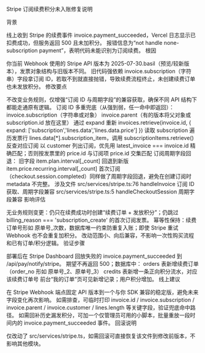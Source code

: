 Stripe 订阅续费积分未入账修复说明

背景

线上收到 Stripe 的续费事件 invoice.payment_succeeded，Vercel 日志显示已扣费成功，但服务返回 500 且未加积分。
报错信息为“not handle none-subscription payment”，表明代码未能识别为订阅续费。
根因

你当前 Webhook 使用的 Stripe API 版本为 2025-07-30.basil（预览/较新版本），发票对象结构与旧版本不同。
旧代码强依赖 invoice.subscription（字符串）字段拿订阅 ID，若取不到就直接抛错，导致续费流程终止，未创建续费订单也未发放积分。
修改要点

不改变业务规则，仅增强“订阅 ID 与周期字段”的兼容获取，确保不同 API 结构下都能走通原有逻辑。
订阅 ID 多重兜底（从强到弱，任一命中即返回）：
invoice.subscription（字符串或对象）
invoice.parent（有的版本将父对象或 subscription.id 放在这里）
通过 expand 重新 invoices.retrieve(invoice.id, { expand: ['subscription','lines.data','lines.data.price'] }) 读取 subscription
遍历发票行 lines.data[*].subscription_item，调用 subscriptionItems.retrieve() 反查对应订阅
以 customer 列出订阅，优先用 latest_invoice === invoice.id 精确匹配；否则按发票里的 price.id 与订阅项 price.id 交集匹配
订阅周期字段回退：
旧字段 item.plan.interval[_count]
回退到新版 item.price.recurring.interval[_count]
首次订阅（checkout.session.completed）同样做了周期字段回退，避免在创建订阅时 metadata 不完整。
涉及文件
src/services/stripe.ts:76 handleInvoice 订阅 ID 获取、周期字段兼容
src/services/stripe.ts:5 handleCheckoutSession 周期字段兼容
影响评估

无业务规则变更：仍只在续费成功时创建“续费订单 + 发放积分”；仍跳过 billing_reason === 'subscription_create' 的首次订阅发票。
幂等性保持：续费订单号形如 原单号_次数，数据库唯一约束防重复入账；即使 Stripe 重试 Webhook 也不会重复加积分。
改动范围小、向后兼容，不影响一次性购买流程和已有订单/积分逻辑。
验证步骤

部署后在 Stripe Dashboard 回放失败的 invoice.payment_succeeded 到 /api/pay/notify/stripe。
期望不再返回 500；数据库中：
orders 表新增续费订单（order_no 形如 原单号_2、原单号_3）
credits 表新增一条正向积分流水，对应该续费订单号
前台“我的订单”页可见新增记录；用户积分增加。
线上建议

在 Stripe Webhook 端点固定 API 版本到一个与你 SDK 兼容的稳定版，避免未来字段变化再次影响。
如需排查，可临时打印 invoice.id / invoice.subscription / invoice.parent / invoice.customer / lines.length 等关键字段，验证兜底命中路径。
如需回补历史漏发积分，可加一个仅管理员可用的小脚本，批量重放一段时间内的 invoice.payment_succeeded 事件。
回滚说明

仅改动了 src/services/stripe.ts，如需回滚可直接恢复该文件到修改前版本，不影响其他模块。